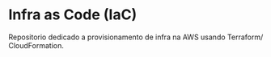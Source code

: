 # Infra as Code (IaC)
Repositorio dedicado a provisionamento de infra na AWS usando Terraform/ CloudFormation.
